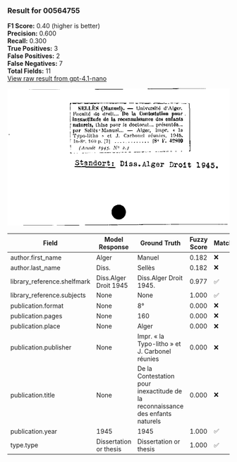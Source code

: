 ### Result for 00564755
**F1 Score:** 0.40 (higher is better)<br>**Precision:** 0.600<br>**Recall:** 0.300<br>**True Positives:** 3<br>**False Positives:** 2<br>**False Negatives:** 7<br>**Total Fields:** 11<br>[View raw result from gpt-4.1-nano](https://github.com/RISE-UNIBAS/humanities_data_benchmark/blob/main/results/2025-09-02/T0162/request_T0162_00564755.json)

<img src="https://github.com/RISE-UNIBAS/humanities_data_benchmark/blob/main/benchmarks/zettelkatalog/images/00564755.jpg?raw=true" alt="00564755" width="600px">

| Field | Model Response | Ground Truth | Fuzzy Score | Match |
|-------|----------------|--------------|-------------|-------|
| author.first_name | Alger | Manuel | 0.182 | ❌ |
| author.last_name | Diss. | Sellès | 0.182 | ❌ |
| library_reference.shelfmark | Diss.Alger Droit 1945 | Diss.Alger Droit 1945. | 0.977 | ✅ |
| library_reference.subjects | None | None | 1.000 | ✅ |
| publication.format | None | 8° | 0.000 | ❌ |
| publication.pages | None | 160 | 0.000 | ❌ |
| publication.place | None | Alger | 0.000 | ❌ |
| publication.publisher | None | Impr. « la Typo-litho » et J. Carbonel réunies | 0.000 | ❌ |
| publication.title | None | De la Contestation pour inexactitude de la reconnaissance des enfants naturels | 0.000 | ❌ |
| publication.year | 1945 | 1945 | 1.000 | ✅ |
| type.type | Dissertation or thesis | Dissertation or thesis | 1.000 | ✅ |
